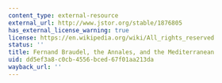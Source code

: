 ```yaml
---
content_type: external-resource
external_url: http://www.jstor.org/stable/1876805
has_external_license_warning: true
license: https://en.wikipedia.org/wiki/All_rights_reserved
status: ''
title: Fernand Braudel, the Annales, and the Mediterranean
uid: dd5ef3a8-c0cb-4556-bced-67f01aa213da
wayback_url: ''
---
```

